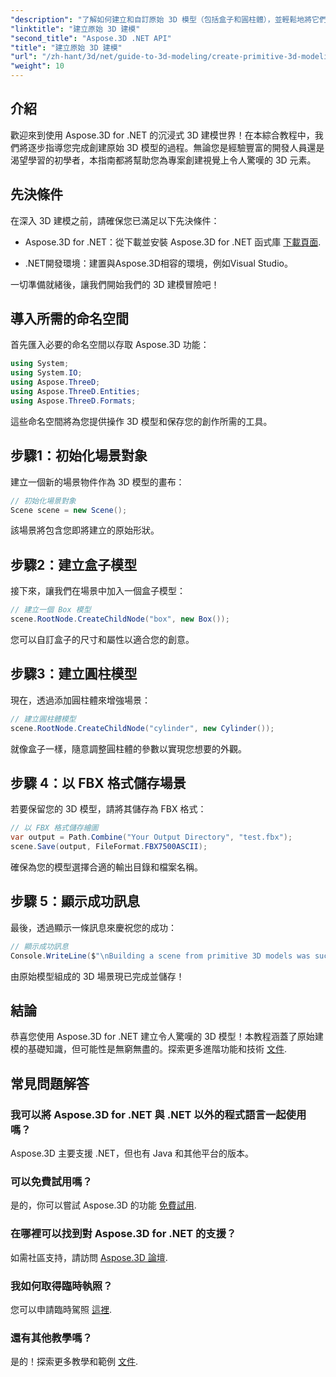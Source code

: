 ```yaml
---
"description": "了解如何建立和自訂原始 3D 模型（包括盒子和圓柱體），並輕鬆地將它們儲存為 FBX 格式。"
"linktitle": "建立原始 3D 建模"
"second_title": "Aspose.3D .NET API"
"title": "建立原始 3D 建模"
"url": "/zh-hant/3d/net/guide-to-3d-modeling/create-primitive-3d-modeling/"
"weight": 10
---
```


## 介紹

歡迎來到使用 Aspose.3D for .NET 的沉浸式 3D 建模世界！在本綜合教程中，我們將逐步指導您完成創建原始 3D 模型的過程。無論您是經驗豐富的開發人員還是渴望學習的初學者，本指南都將幫助您為專案創建視覺上令人驚嘆的 3D 元素。

## 先決條件

在深入 3D 建模之前，請確保您已滿足以下先決條件：

- Aspose.3D for .NET：從下載並安裝 Aspose.3D for .NET 函式庫 [下載頁面](https://releases。aspose.com/3d/net/).
  
- .NET開發環境：建置與Aspose.3D相容的環境，例如Visual Studio。

一切準備就緒後，讓我們開始我們的 3D 建模冒險吧！

## 導入所需的命名空間

首先匯入必要的命名空間以存取 Aspose.3D 功能：

```csharp
using System;
using System.IO;
using Aspose.ThreeD;
using Aspose.ThreeD.Entities;
using Aspose.ThreeD.Formats;
```

這些命名空間將為您提供操作 3D 模型和保存您的創作所需的工具。

## 步驟1：初始化場景對象

建立一個新的場景物件作為 3D 模型的畫布：

```csharp
// 初始化場景對象
Scene scene = new Scene();
```

該場景將包含您即將建立的原始形狀。

## 步驟2：建立盒子模型

接下來，讓我們在場景中加入一個盒子模型：

```csharp
// 建立一個 Box 模型
scene.RootNode.CreateChildNode("box", new Box());
```

您可以自訂盒子的尺寸和屬性以適合您的創意。

## 步驟3：建立圓柱模型

現在，透過添加圓柱體來增強場景：

```csharp
// 建立圓柱體模型
scene.RootNode.CreateChildNode("cylinder", new Cylinder());
```

就像盒子一樣，隨意調整圓柱體的參數以實現您想要的外觀。

## 步驟 4：以 FBX 格式儲存場景

若要保留您的 3D 模型，請將其儲存為 FBX 格式：

```csharp
// 以 FBX 格式儲存繪圖
var output = Path.Combine("Your Output Directory", "test.fbx");
scene.Save(output, FileFormat.FBX7500ASCII);
```

確保為您的模型選擇合適的輸出目錄和檔案名稱。

## 步驟 5：顯示成功訊息

最後，透過顯示一條訊息來慶祝您的成功：

```csharp
// 顯示成功訊息
Console.WriteLine($"\nBuilding a scene from primitive 3D models was successful.\nFile saved at {output}");
```

由原始模型組成的 3D 場景現已完成並儲存！

## 結論

恭喜您使用 Aspose.3D for .NET 建立令人驚嘆的 3D 模型！本教程涵蓋了原始建模的基礎知識，但可能性是無窮無盡的。探索更多進階功能和技術 [文件](https://reference。aspose.com/3d/net/).

## 常見問題解答

### 我可以將 Aspose.3D for .NET 與 .NET 以外的程式語言一起使用嗎？

Aspose.3D 主要支援 .NET，但也有 Java 和其他平台的版本。

### 可以免費試用嗎？

是的，你可以嘗試 Aspose.3D 的功能 [免費試用](https://releases。aspose.com/).

### 在哪裡可以找到對 Aspose.3D for .NET 的支援？

如需社區支持，請訪問 [Aspose.3D 論壇](https://forum。aspose.com/c/3d/18).

### 我如何取得臨時執照？

您可以申請臨時駕照 [這裡](https://purchase。conholdate.com/temporary-license/).

### 還有其他教學嗎？

是的！探索更多教學和範例 [文件](https://reference。aspose.com/3d/net/).